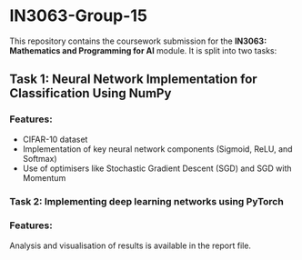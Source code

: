 # IN3063-Group-15
This repository contains the coursework submission for the **IN3063: Mathematics and Programming for AI** module. It is split into two tasks:

## Task 1: Neural Network Implementation for Classification Using NumPy
### Features:
- CIFAR-10 dataset
- Implementation of key neural network components (Sigmoid, ReLU, and Softmax)
- Use of optimisers like Stochastic Gradient Descent (SGD) and SGD with Momentum

### Task 2: Implementing deep learning networks using PyTorch
### Features:

Analysis and visualisation of results is available in the report file.


